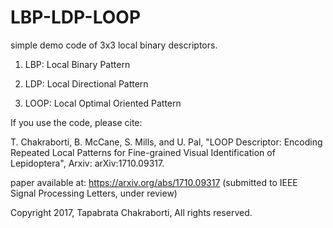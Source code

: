 # LBP-LDP-LOOP

simple demo code of 3x3 local binary descriptors.

1) LBP: Local Binary Pattern

2) LDP: Local Directional Pattern

3) LOOP: Local Optimal Oriented Pattern



If you use the code, please cite:

T. Chakraborti, B. McCane, S. Mills, and U. Pal, 
"LOOP Descriptor: Encoding Repeated Local Patterns for Fine-grained Visual Identification of Lepidoptera", Arxiv: 	arXiv:1710.09317.

paper available at: https://arxiv.org/abs/1710.09317
(submitted to IEEE Signal Processing Letters, under review)



Copyright 2017, Tapabrata Chakraborti, All rights reserved.
